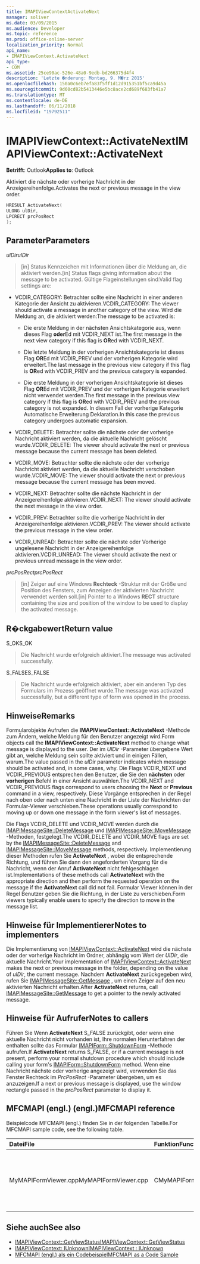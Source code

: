 ```yaml
---
title: IMAPIViewContextActivateNext
manager: soliver
ms.date: 03/09/2015
ms.audience: Developer
ms.topic: reference
ms.prod: office-online-server
localization_priority: Normal
api_name:
- IMAPIViewContext.ActivateNext
api_type:
- COM
ms.assetid: 25ce90ac-526e-48a0-9edb-bd266375d4f4
description: 'Letzte �nderung: Montag, 9. M�rz 2015'
ms.openlocfilehash: 150a0c6eb7efa83f5ff1d12d915351bf5ca9d45a
ms.sourcegitcommit: 9d60cd82b5413446e5bc8ace2cd689f683fb41a7
ms.translationtype: MT
ms.contentlocale: de-DE
ms.lasthandoff: 06/11/2018
ms.locfileid: "19792511"
---
```

# <a name="imapiviewcontextactivatenext"></a><span data-ttu-id="95701-103">IMAPIViewContext::ActivateNext</span><span class="sxs-lookup"><span data-stu-id="95701-103">IMAPIViewContext::ActivateNext</span></span>

<span data-ttu-id="95701-104">**Betrifft**: Outlook</span><span class="sxs-lookup"><span data-stu-id="95701-104">**Applies to**: Outlook</span></span> 
  
<span data-ttu-id="95701-105">Aktiviert die nächste oder vorherige Nachricht in der Anzeigereihenfolge.</span><span class="sxs-lookup"><span data-stu-id="95701-105">Activates the next or previous message in the view order.</span></span> 
  
```cpp
HRESULT ActivateNext(
ULONG ulDir,
LPCRECT prcPosRect
);
```

## <a name="parameters"></a><span data-ttu-id="95701-106">Parameter</span><span class="sxs-lookup"><span data-stu-id="95701-106">Parameters</span></span>

<span data-ttu-id="95701-107">_ulDir_</span><span class="sxs-lookup"><span data-stu-id="95701-107">_ulDir_</span></span>
  
> <span data-ttu-id="95701-108">[in] Status Kennzeichen mit Informationen über die Meldung an, die aktiviert werden.</span><span class="sxs-lookup"><span data-stu-id="95701-108">[in] Status flags giving information about the message to be activated.</span></span> <span data-ttu-id="95701-109">Gültige Flageinstellungen sind:</span><span class="sxs-lookup"><span data-stu-id="95701-109">Valid flag settings are:</span></span>
    
  - <span data-ttu-id="95701-110">VCDIR_CATEGORY: Betrachter sollte eine Nachricht in einer anderen Kategorie der Ansicht zu aktivieren.</span><span class="sxs-lookup"><span data-stu-id="95701-110">VCDIR_CATEGORY: The viewer should activate a message in another category of the view.</span></span> <span data-ttu-id="95701-111">Wird die Meldung an, die aktiviert werden:</span><span class="sxs-lookup"><span data-stu-id="95701-111">The message to be activated is:</span></span> 
        
    - <span data-ttu-id="95701-112">Die erste Meldung in der nächsten Ansichtskategorie aus, wenn dieses Flag **oder**Ed mit VCDIR_NEXT ist.</span><span class="sxs-lookup"><span data-stu-id="95701-112">The first message in the next view category if this flag is **OR**ed with VCDIR_NEXT.</span></span> 
        
    - <span data-ttu-id="95701-113">Die letzte Meldung in der vorherigen Ansichtskategorie ist dieses Flag **OR**Ed mit VCDIR_PREV und der vorherigen Kategorie wird erweitert.</span><span class="sxs-lookup"><span data-stu-id="95701-113">The last message in the previous view category if this flag is **OR**ed with VCDIR_PREV and the previous category is expanded.</span></span> 
        
    - <span data-ttu-id="95701-114">Die erste Meldung in der vorherigen Ansichtskategorie ist dieses Flag **OR**Ed mit VCDIR_PREV und der vorherigen Kategorie erweitert nicht verwendet werden.</span><span class="sxs-lookup"><span data-stu-id="95701-114">The first message in the previous view category if this flag is **OR**ed with VCDIR_PREV and the previous category is not expanded.</span></span> <span data-ttu-id="95701-115">In diesem Fall der vorherige Kategorie Automatische Erweiterung Deklaration.</span><span class="sxs-lookup"><span data-stu-id="95701-115">In this case the previous category undergoes automatic expansion.</span></span> 
        
  - <span data-ttu-id="95701-116">VCDIR_DELETE: Betrachter sollte die nächste oder der vorherige Nachricht aktiviert werden, da die aktuelle Nachricht gelöscht wurde.</span><span class="sxs-lookup"><span data-stu-id="95701-116">VCDIR_DELETE: The viewer should activate the next or previous message because the current message has been deleted.</span></span> 
        
  - <span data-ttu-id="95701-117">VCDIR_MOVE: Betrachter sollte die nächste oder der vorherige Nachricht aktiviert werden, da die aktuelle Nachricht verschoben wurde.</span><span class="sxs-lookup"><span data-stu-id="95701-117">VCDIR_MOVE: The viewer should activate the next or previous message because the current message has been moved.</span></span> 
        
  - <span data-ttu-id="95701-118">VCDIR_NEXT: Betrachter sollte die nächste Nachricht in der Anzeigereihenfolge aktivieren.</span><span class="sxs-lookup"><span data-stu-id="95701-118">VCDIR_NEXT: The viewer should activate the next message in the view order.</span></span> 
        
  - <span data-ttu-id="95701-119">VCDIR_PREV: Betrachter sollte die vorherige Nachricht in der Anzeigereihenfolge aktivieren.</span><span class="sxs-lookup"><span data-stu-id="95701-119">VCDIR_PREV: The viewer should activate the previous message in the view order.</span></span> 
        
  - <span data-ttu-id="95701-120">VCDIR_UNREAD: Betrachter sollte die nächste oder Vorherige ungelesene Nachricht in der Anzeigereihenfolge aktivieren.</span><span class="sxs-lookup"><span data-stu-id="95701-120">VCDIR_UNREAD: The viewer should activate the next or previous unread message in the view order.</span></span> 
    
<span data-ttu-id="95701-121">_prcPosRect_</span><span class="sxs-lookup"><span data-stu-id="95701-121">_prcPosRect_</span></span>
  
> <span data-ttu-id="95701-122">[in] Zeiger auf eine Windows **Rechteck** -Struktur mit der Größe und Position des Fensters, zum Anzeigen der aktivierten Nachricht verwendet werden soll.</span><span class="sxs-lookup"><span data-stu-id="95701-122">[in] Pointer to a Windows **RECT** structure containing the size and position of the window to be used to display the activated message.</span></span> 
    
## <a name="return-value"></a><span data-ttu-id="95701-123">R�ckgabewert</span><span class="sxs-lookup"><span data-stu-id="95701-123">Return value</span></span>

<span data-ttu-id="95701-124">S_OK</span><span class="sxs-lookup"><span data-stu-id="95701-124">S_OK</span></span> 
  
> <span data-ttu-id="95701-125">Die Nachricht wurde erfolgreich aktiviert.</span><span class="sxs-lookup"><span data-stu-id="95701-125">The message was activated successfully.</span></span> 
    
<span data-ttu-id="95701-126">S_FALSE</span><span class="sxs-lookup"><span data-stu-id="95701-126">S_FALSE</span></span> 
  
> <span data-ttu-id="95701-127">Die Nachricht wurde erfolgreich aktiviert, aber ein anderen Typ des Formulars im Prozess geöffnet wurde.</span><span class="sxs-lookup"><span data-stu-id="95701-127">The message was activated successfully, but a different type of form was opened in the process.</span></span>
    
## <a name="remarks"></a><span data-ttu-id="95701-128">Hinweise</span><span class="sxs-lookup"><span data-stu-id="95701-128">Remarks</span></span>

<span data-ttu-id="95701-129">Formularobjekte Aufrufen die **IMAPIViewContext::ActivateNext** -Methode zum Ändern, welche Meldung für den Benutzer angezeigt wird.</span><span class="sxs-lookup"><span data-stu-id="95701-129">Form objects call the **IMAPIViewContext::ActivateNext** method to change what message is displayed to the user.</span></span> <span data-ttu-id="95701-130">Der im _UlDir_ -Parameter übergebene Wert gibt an, welche Meldung sein sollte aktiviert und in einigen Fällen, warum.</span><span class="sxs-lookup"><span data-stu-id="95701-130">The value passed in the  _ulDir_ parameter indicates which message should be activated and, in some cases, why.</span></span> <span data-ttu-id="95701-131">Die Flags VCDIR_NEXT und VCDIR_PREVIOUS entsprechen den Benutzer, die Sie den **nächsten** oder **vorherigen** Befehl in einer Ansicht auswählen.</span><span class="sxs-lookup"><span data-stu-id="95701-131">The VCDIR_NEXT and VCDIR_PREVIOUS flags correspond to users choosing the **Next** or **Previous** command in a view, respectively.</span></span> <span data-ttu-id="95701-132">Diese Vorgänge entsprechen in der Regel nach oben oder nach unten eine Nachricht in der Liste der Nachrichten der Formular-Viewer verschieben.</span><span class="sxs-lookup"><span data-stu-id="95701-132">These operations usually correspond to moving up or down one message in the form viewer's list of messages.</span></span> 
  
<span data-ttu-id="95701-133">Die Flags VCDIR_DELETE und VCDIR_MOVE werden durch die [IMAPIMessageSite::DeleteMessage](imapimessagesite-deletemessage.md) und [IMAPIMessageSite::MoveMessage](imapimessagesite-movemessage.md) -Methoden, festgelegt.</span><span class="sxs-lookup"><span data-stu-id="95701-133">The VCDIR_DELETE and VCDIR_MOVE flags are set by the [IMAPIMessageSite::DeleteMessage](imapimessagesite-deletemessage.md) and [IMAPIMessageSite::MoveMessage](imapimessagesite-movemessage.md) methods, respectively.</span></span> <span data-ttu-id="95701-134">Implementierung dieser Methoden rufen Sie **ActivateNext** , wobei die entsprechende Richtung, und führen Sie dann den angeforderten Vorgang für die Nachricht, wenn der Anruf **ActivateNext** nicht fehlgeschlagen ist.</span><span class="sxs-lookup"><span data-stu-id="95701-134">Implementations of these methods call **ActivateNext** with the appropriate direction and then perform the requested operation on the message if the **ActivateNext** call did not fail.</span></span> <span data-ttu-id="95701-135">Formular Viewer können in der Regel Benutzer geben Sie die Richtung, in der Liste zu verschieben.</span><span class="sxs-lookup"><span data-stu-id="95701-135">Form viewers typically enable users to specify the direction to move in the message list.</span></span> 
  
## <a name="notes-to-implementers"></a><span data-ttu-id="95701-136">Hinweise für Implementierer</span><span class="sxs-lookup"><span data-stu-id="95701-136">Notes to implementers</span></span>

<span data-ttu-id="95701-137">Die Implementierung von [IMAPIViewContext::ActivateNext](imapiviewcontext-activatenext.md) wird die nächste oder der vorherige Nachricht im Ordner, abhängig vom Wert der _UlDir_, die aktuelle Nachricht.</span><span class="sxs-lookup"><span data-stu-id="95701-137">Your implementation of [IMAPIViewContext::ActivateNext](imapiviewcontext-activatenext.md) makes the next or previous message in the folder, depending on the value of  _ulDir_, the current message.</span></span> <span data-ttu-id="95701-138">Nachdem **ActivateNext** zurückgegeben wird, rufen Sie [IMAPIMessageSite::GetMessage](imapimessagesite-getmessage.md) , um einen Zeiger auf den neu aktivierten Nachricht erhalten.</span><span class="sxs-lookup"><span data-stu-id="95701-138">After **ActivateNext** returns, call [IMAPIMessageSite::GetMessage](imapimessagesite-getmessage.md) to get a pointer to the newly activated message.</span></span> 
  
## <a name="notes-to-callers"></a><span data-ttu-id="95701-139">Hinweise für Aufrufer</span><span class="sxs-lookup"><span data-stu-id="95701-139">Notes to callers</span></span>

<span data-ttu-id="95701-140">Führen Sie Wenn **ActivateNext** S_FALSE zurückgibt, oder wenn eine aktuelle Nachricht nicht vorhanden ist, Ihre normalen Herunterfahren der enthalten sollte das Formular [IMAPIForm::ShutdownForm](imapiform-shutdownform.md) -Methode aufrufen.</span><span class="sxs-lookup"><span data-stu-id="95701-140">If **ActivateNext** returns S_FALSE, or if a current message is not present, perform your normal shutdown procedure which should include calling your form's [IMAPIForm::ShutdownForm](imapiform-shutdownform.md) method.</span></span> <span data-ttu-id="95701-141">Wenn eine Nachricht nächste oder vorherige angezeigt wird, verwenden Sie das Fenster Rechteck im _PrcPosRect_ -Parameter übergeben, um es anzuzeigen.</span><span class="sxs-lookup"><span data-stu-id="95701-141">If a next or previous message is displayed, use the window rectangle passed in the  _prcPosRect_ parameter to display it.</span></span> 
  
## <a name="mfcmapi-reference"></a><span data-ttu-id="95701-142">MFCMAPI (engl.) (engl.)</span><span class="sxs-lookup"><span data-stu-id="95701-142">MFCMAPI reference</span></span>

<span data-ttu-id="95701-143">Beispielcode MFCMAPI (engl.) finden Sie in der folgenden Tabelle.</span><span class="sxs-lookup"><span data-stu-id="95701-143">For MFCMAPI sample code, see the following table.</span></span>
  
|<span data-ttu-id="95701-144">**Datei**</span><span class="sxs-lookup"><span data-stu-id="95701-144">**File**</span></span>|<span data-ttu-id="95701-145">**Funktion**</span><span class="sxs-lookup"><span data-stu-id="95701-145">**Function**</span></span>|<span data-ttu-id="95701-146">**Comment**</span><span class="sxs-lookup"><span data-stu-id="95701-146">**Comment**</span></span>|
|:-----|:-----|:-----|
|<span data-ttu-id="95701-147">MyMAPIFormViewer.cpp</span><span class="sxs-lookup"><span data-stu-id="95701-147">MyMAPIFormViewer.cpp</span></span>  <br/> |<span data-ttu-id="95701-148">CMyMAPIFormViewer::ActivateNext</span><span class="sxs-lookup"><span data-stu-id="95701-148">CMyMAPIFormViewer::ActivateNext</span></span>  <br/> |<span data-ttu-id="95701-149">MFCMAPI (engl.) implementiert die **IMAPIViewContext::ActivateNext** -Methode in dieser Funktion.</span><span class="sxs-lookup"><span data-stu-id="95701-149">MFCMAPI implements the **IMAPIViewContext::ActivateNext** method in this function.</span></span>  <br/> |
   
## <a name="see-also"></a><span data-ttu-id="95701-150">Siehe auch</span><span class="sxs-lookup"><span data-stu-id="95701-150">See also</span></span>

- [<span data-ttu-id="95701-151">IMAPIViewContext::GetViewStatus</span><span class="sxs-lookup"><span data-stu-id="95701-151">IMAPIViewContext::GetViewStatus</span></span>](imapiviewcontext-getviewstatus.md)
- [<span data-ttu-id="95701-152">IMAPIViewContext: IUnknown</span><span class="sxs-lookup"><span data-stu-id="95701-152">IMAPIViewContext : IUnknown</span></span>](imapiviewcontextiunknown.md)
- [<span data-ttu-id="95701-153">MFCMAPI (engl.) als ein Codebeispiel</span><span class="sxs-lookup"><span data-stu-id="95701-153">MFCMAPI as a Code Sample</span></span>](mfcmapi-as-a-code-sample.md)

